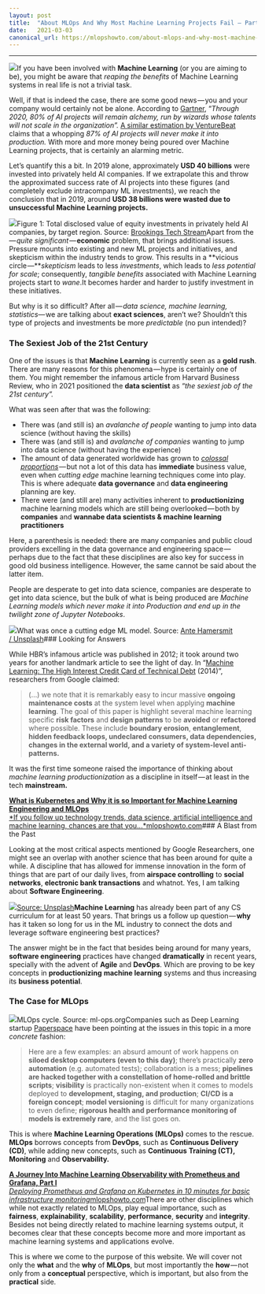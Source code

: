 ```yaml
---
layout:	post
title:	"About MLOps And Why Most Machine Learning Projects Fail — Part 1"
date:	2021-03-03
canonical_url: https://mlopshowto.com/about-mlops-and-why-most-machine-learning-projects-fail-part-1-6a4d76e84e86
---
```






---

![](/img/1*bFOIJY9nD0Vc3YQOTLq8sA.jpeg)If you have been involved with **Machine Learning** (or you are aiming to be), you might be aware that *reaping the benefits* of Machine Learning systems in real life is not a trivial task.

Well, if that is indeed the case, there are some good news — you and your company would certainly not be alone. According to [Gartner](https://blogs.gartner.com/andrew_white/2019/01/03/our-top-data-and-analytics-predicts-for-2019/), “*Through 2020, 80% of AI projects will remain alchemy, run by wizards whose talents will not scale in the organization”.* [A similar estimation by VentureBeat](https://venturebeat.com/2019/07/19/why-do-87-of-data-science-projects-never-make-it-into-production/) claims that a whopping *87% of AI projects will never make it into production.* With more and more money being poured over Machine Learning projects, that is certainly an alarming metric.

Let’s quantify this a bit. In 2019 alone, approximately **USD 40 billions** were invested into privately held AI companies. If we extrapolate this and throw the approximated success rate of AI projects into these figures (and completely exclude intracompany ML investments), we reach the conclusion that in 2019, around **USD 38 billions were wasted due to unsuccessful Machine Learning projects.**

![](/img/1*togeaW8pU_lL-Xv_pNDrKA.png)Figure 1: Total disclosed value of equity investments in privately held AI companies, by target region. Source: [Brookings Tech Stream](https://www.brookings.edu/techstream/what-investment-trends-reveal-about-the-global-ai-landscape/)Apart from the — *quite significant* — **economic** problem, that brings additional issues. Pressure mounts into existing and new ML projects and initiatives, and skepticism within the industry tends to grow. This results in a **vicious circle —***skepticism* leads to less *investments*, which leads to *less potential for scale*; consequently, *tangible benefits* associated with Machine Learning projects start to *wane*.It becomes harder and harder to justify investment in these initiatives.

But why is it so difficult? After all — *data science, machine learning, statistics*— we are talking about **exact sciences**, aren’t we? Shouldn’t this type of projects and investments be more *predictable* (no pun intended)?

### The Sexiest Job of the 21st Century

One of the issues is that **Machine Learning** is currently seen as a **gold rush**. There are many reasons for this phenomena — hype is certainly one of them. You might remember the infamous article from Harvard Business Review, who in 2021 positioned the **data scientist** as *“the sexiest job of the 21st century”.*

What was seen after that was the following:

* There was (and still is) an *avalanche of people* wanting to jump into data science (without having the skills)
* There was (and still is) and *avalanche of companies* wanting to jump into data science (without having the experience)
* The amount of data generated worldwide has grown to [*colossal proportions*](https://www.statista.com/statistics/871513/worldwide-data-created/) — but not a lot of this data has **immediate** business value, even when *cutting edge* machine learning techniques come into play. This is where adequate **data governance** and **data engineering** planning are key.
* There were (and still are) many activities inherent to **productionizing** machine learning models which are still being overlooked — both by **companies** and **wannabe data scientists & machine learning practitioners**

Here, a parenthesis is needed: there are many companies and public cloud providers excelling in the data governance and engineering space — perhaps due to the fact that these disciplines are also key for success in good old business intelligence. However, the same cannot be said about the latter item.

People are desperate to get into data science, companies are desperate to get into data science, but the bulk of what is being produced are *Machine Learning models which never make it into Production and end up in the twilight zone of Jupyter Notebooks*.

![](/img/1*t7Mrhy8PtZn7YafxxynRfA.jpeg)What was once a cutting edge ML model. Source: [Ante Hamersmit / Unsplash](https://unsplash.com/@ante_kante)### Looking for Answers

While HBR’s infamous article was published in 2012; it took around two years for another landmark article to see the light of day. In “[Machine Learning: The High Interest Credit Card of Technical Debt](https://research.google/pubs/pub43146/) (2014)”, researchers from Google claimed:


> (…) we note that it is remarkably easy to incur massive **ongoing maintenance costs** at the system level when applying **machine learning**. The goal of this paper is highlight several machine learning specific **risk factors** and **design patterns** to be **avoided** or **refactored** where possible. These include **boundary erosion**, **entanglement**, **hidden feedback loops, undeclared consumers, data dependencies, changes in the external world, and a variety of system-level anti-patterns.**

It was the first time someone raised the importance of thinking about *machine learning productionization* as a discipline in itself — at least in the tech **mainstream.**

[**What is Kubernetes and Why it is so Important for Machine Learning Engineering and MLOps**  
*If you follow up technology trends, data science, artificial intelligence and machine learning, chances are that you…*mlopshowto.com](https://mlopshowto.com/what-is-kubernetes-and-why-it-is-so-important-for-machine-learning-engineering-and-mlops-96249a7a279e "https://mlopshowto.com/what-is-kubernetes-and-why-it-is-so-important-for-machine-learning-engineering-and-mlops-96249a7a279e")### A Blast from the Past

Looking at the most critical aspects mentioned by Google Researchers, one might see an overlap with another science that has been around for quite a while. A discipline that has allowed for immense innovation in the form of things that are part of our daily lives, from **airspace controlling** to **social networks**, **electronic bank transactions** and whatnot. Yes, I am talking about **Software Engineering**.

![](/img/1*ZP1ou9XmW5SWQn7cFQJ9xA.jpeg)[Source: Unsplash](https://unsplash.com/@wocintechchat)**Machine Learning** has already been part of any CS curriculum for at least 50 years. That brings us a follow up question — **why** has it taken so long for us in the ML industry to connect the dots and leverage software engineering best practices?

The answer might be in the fact that besides being around for many years, **software engineering** practices have changed **dramatically** in recent years, specially with the advent of **Agile** and **DevOps**. Which are proving to be key concepts in **productionizing** **machine learning** systems and thus increasing its **business potential**.

### The Case for MLOps

![](/img/1*F5ttVjpTwFamneQ0yHtqlA.png)MLOps cycle. Source: ml-ops.orgCompanies such as Deep Learning startup [Paperspace](https://techcrunch.com/tag/paperspace/?guccounter=1&guce_referrer=aHR0cHM6Ly93d3cuZ29vZ2xlLmNvbS8&guce_referrer_sig=AQAAAF2zDZY_5qHqGm6Am_HzNRAMOSnF8M6YUxxcKvLcc7HrJkr7UvSaMs7B8vrMI4hjO8afmWnihOI9itFaO75sy_fTy54L6x3FqISX3dGaG8CbygPB4MbeEiFLYpaXg-Yn1Gw4LVVOblGdtLzSrfokGczHOPZFkdjabO10mrI5qtwx) have been pointing at the issues in this topic in a more *concrete* fashion:


> Here are a few examples: an absurd amount of work happens on **siloed desktop computers (even to this day)**; there’s practically **zero automation** (e.g. automated tests); collaboration is a mess; **pipelines are hacked together with a constellation of home-rolled and brittle scripts**; **visibility** is practically non-existent when it comes to models deployed to **development, staging, and production**; **CI/CD is a foreign concept**; **model versioning** is difficult for many organizations to even define; **rigorous health and performance monitoring of models is extremely rare**, and the list goes on.

This is where **Machine Learning Operations (MLOps)** comes to the rescue. **MLOps** borrows concepts from **DevOps**, such as **Continuous Delivery (CD)**, while adding new concepts, such as **Continuous** **Training (CT), Monitoring** and **Observability.**

[**A Journey Into Machine Learning Observability with Prometheus and Grafana, Part I**  
*Deploying Prometheus and Grafana on Kubernetes in 10 minutes for basic infrastructure monitoring*mlopshowto.com](https://mlopshowto.com/a-journey-into-machine-learning-observability-with-prometheus-and-grafana-part-i-384da4b2d77f "https://mlopshowto.com/a-journey-into-machine-learning-observability-with-prometheus-and-grafana-part-i-384da4b2d77f")There are other disciplines which while not exactly related to MLOps, play equal importance, such as **fairness**, **explainability**, **scalability**, **performance**, **security** and **integrity**. Besides not being directly related to machine learning systems output, it becomes clear that these concepts become more and more important as machine learning systems and applications evolve.

This is where we come to the purpose of this website. We will cover not only the **what** and the **why** of **MLOps**, but most importantly the **how** — not only from a **conceptual** perspective, which is important, but also from the **practical** side.



